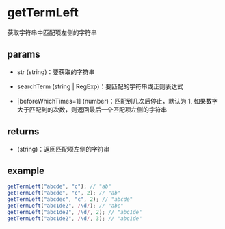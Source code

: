 # getTermLeft

获取字符串中匹配项左侧的字符串

## params

-   str (string)：要获取的字符串

-   searchTerm (string | RegExp)：要匹配的字符串或正则表达式

-   [beforeWhichTimes=1] (number)：匹配到几次后停止，默认为 1, 如果数字大于匹配到的次数，则返回最后一个匹配项左侧的字符串

## returns

-   (string)：返回匹配项左侧的字符串

## example

```js
getTermLeft("abcde", "c"); // "ab"
getTermLeft("abcde", "c", 2); // "ab"
getTermLeft("abcdec", "c", 2); // "abcde"
getTermLeft("abc1de2", /\d/); // "abc"
getTermLeft("abc1de2", /\d/, 2); // "abc1de"
getTermLeft("abc1de2", /\d/, 3); // "abc1de"
```

